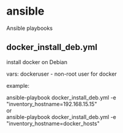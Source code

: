 # ansible
Ansible playbooks

## docker_install_deb.yml

install docker on Debian

vars: dockeruser - 
non-root user for docker

example:

ansible-playbook docker_install_deb.yml -e "inventory_hostname=192.168.15.15"<br>
or<br>
ansible-playbook docker_install_deb.yml -e "inventory_hostname=docker_hosts"


